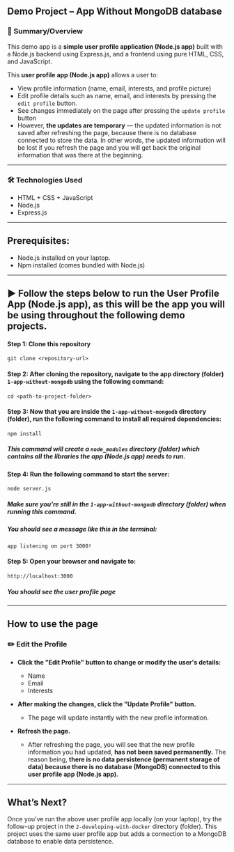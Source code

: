## Demo Project – App Without MongoDB database

### 📄 Summary/Overview

This demo app is a **simple user profile application (Node.js app)** built with a Node.js backend using Express.js,
and a frontend using pure HTML, CSS, and JavaScript.

This **user profile app (Node.js app)** allows a user to:

- View profile information (name, email, interests, and profile picture)
- Edit profile details such as name, email, and interests by pressing the `edit profile` button.
- See changes immediately on the page after pressing the `update profile` button
- However, **the updates are temporary** — the updated information is not saved after refreshing the page, because there is no database connected to store the data. In other words, the updated information will be lost if you refresh the page and you will get back the original information that was there at the beginning.

---

### 🛠 Technologies Used

- HTML + CSS + JavaScript
- Node.js
- Express.js

---

## Prerequisites:

- Node.js installed on your laptop.
- Npm installed (comes bundled with Node.js)

---

## ▶️ Follow the steps below to run the User Profile App (Node.js app), as this will be the app you will be using throughout the following demo projects.

#### Step 1: Clone this repository

```
git clone <repository-url>

```

#### Step 2: After cloning the repository, navigate to the app directory (folder) `1-app-without-mongodb` using the following command:

```
cd <path-to-project-folder>

```

#### Step 3: Now that you are inside the `1-app-without-mongodb` directory (folder), run the following command to install all required dependencies:

```
npm install
```

##### This command will create a `node_modules` directory (folder) which contains all the libraries the app (Node.js app) needs to run.

#### Step 4: Run the following command to start the server:

```
node server.js
```

##### Make sure you're still in the `1-app-without-mongodb` directory (folder) when running this command.

##### You should see a message like this in the terminal:

```
app listening on port 3000!
```

#### Step 5: Open your browser and navigate to:

```
http://localhost:3000
```

##### You should see the user profile page

---

## How to use the page

### ✏️ Edit the Profile

- **Click the "Edit Profile" button to change or modify the user's details:**

  - Name
  - Email
  - Interests

- **After making the changes, click the "Update Profile" button.**

  - The page will update instantly with the new profile information.

- **Refresh the page.**

  - After refreshing the page, you will see that the new profile information you had updated, **has not been saved permanently.** The reason being, **there is no data persistence (permanent storage of data) because there is no database (MongoDB) connected to this user profile app (Node.js app).**

---

## What’s Next?

Once you’ve run the above user profile app locally (on your laptop), try the follow-up project in the `2-developing-with-docker` directory (folder). This project uses the same user profile app but adds a connection to a MongoDB database to enable data persistence.
